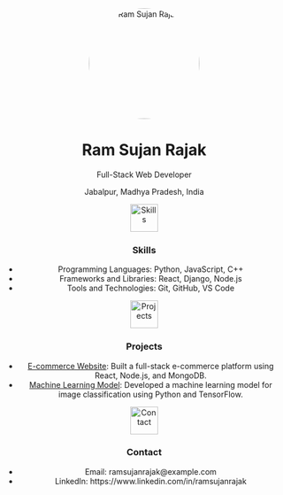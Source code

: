 <div align="center">
<img src="profile_pic.jpg" alt="Ram Sujan Rajak" width="200px" height="200px" style="border-radius: 50%;">
<h1>Ram Sujan Rajak</h1>
<p>Full-Stack Web Developer</p>
<p>Jabalpur, Madhya Pradesh, India</p>
</div>

<div align="center">
<img src="skills_icon.png" alt="Skills" width="50px" height="50px">
<h3>Skills</h3>
<ul>
  <li>Programming Languages: Python, JavaScript, C++</li>
  <li>Frameworks and Libraries: React, Django, Node.js</li>
  <li>Tools and Technologies: Git, GitHub, VS Code</li>
</ul>
</div>

<div align="center">
<img src="projects_icon.png" alt="Projects" width="50px" height="50px">
<h3>Projects</h3>
<ul>
  <li><a href="https://github.com/yourusername/project1">E-commerce Website</a>: Built a full-stack e-commerce platform using React, Node.js, and MongoDB.</li>
  <li><a href="https://github.com/yourusername/project2">Machine Learning Model</a>: Developed a machine learning model for image classification using Python and TensorFlow.</li>
</ul>
</div>

<div align="center">
<img src="contact_icon.png" alt="Contact" width="50px" height="50px">
<h3>Contact</h3>
<ul>
  <li>Email: ramsujanrajak@example.com</li>
  <li>LinkedIn: https://www.linkedin.com/in/ramsujanrajak</li>
</ul>
</div>
